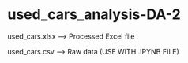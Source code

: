 # used_cars_analysis-DA-2
used_cars.xlsx --> Processed Excel file

used_cars.csv  --> Raw data (USE WITH .IPYNB FILE)
